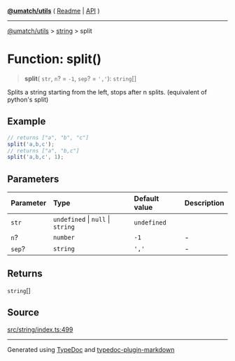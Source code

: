 [**@umatch/utils**](../../README.md) ( [Readme](../../README.md) \| [API](../../API.md) )

---

[@umatch/utils](../../API.md) > [string](../README.md) > split

# Function: split()

> **split**(
> `str`,
> `n`? = `-1`,
> `sep`? = `','`): `string`[]

Splits a string starting from the left, stops after n splits.
(equivalent of python's split)

## Example

```ts
// returns ["a", "b", "c"]
split('a,b,c');
// returns ["a", "b,c"]
split('a,b,c', 1);
```

## Parameters

| Parameter | Type                              | Default value | Description |
| :-------- | :-------------------------------- | :------------ | :---------- |
| `str`     | `undefined` \| `null` \| `string` | `undefined`   |             |
| `n`?      | `number`                          | `-1`          | -           |
| `sep`?    | `string`                          | `','`         | -           |

## Returns

`string`[]

## Source

[src/string/index.ts:499](https://github.com/umatch-oficial/utils/blob/106c322/src/string/index.ts#L499)

---

Generated using [TypeDoc](https://typedoc.org/) and [typedoc-plugin-markdown](https://www.npmjs.com/package/typedoc-plugin-markdown)
